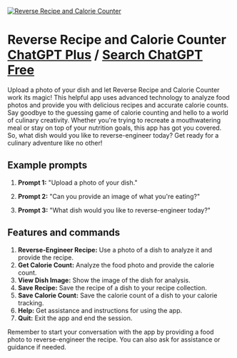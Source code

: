 
[![Reverse Recipe and Calorie Counter](https://files.oaiusercontent.com/file-BD6IEhNiWQwqITFVLAgNWvpA?se=2123-10-17T15%3A34%3A57Z&sp=r&sv=2021-08-06&sr=b&rscc=max-age%3D31536000%2C%20immutable&rscd=attachment%3B%20filename%3Dc75e96a2-b192-424c-b7fd-9bdeb844e115.png&sig=W5S2CUQaE1HXugwuh3XXuRZ2qYA8JuFB33/Vt95CG8w%3D)](https://chat.openai.com/g/g-kbA1jNINQ-reverse-recipe-and-calorie-counter)

# Reverse Recipe and Calorie Counter [ChatGPT Plus](https://chat.openai.com/g/g-kbA1jNINQ-reverse-recipe-and-calorie-counter) / [Search ChatGPT Free](https://gptcall.net/index.html#/?search=Reverse%20Recipe%20and%20Calorie%20Counter)

Upload a photo of your dish and let Reverse Recipe and Calorie Counter work its magic! This helpful app uses advanced technology to analyze food photos and provide you with delicious recipes and accurate calorie counts. Say goodbye to the guessing game of calorie counting and hello to a world of culinary creativity. Whether you're trying to recreate a mouthwatering meal or stay on top of your nutrition goals, this app has got you covered. So, what dish would you like to reverse-engineer today? Get ready for a culinary adventure like no other!

## Example prompts

1. **Prompt 1:** "Upload a photo of your dish."

2. **Prompt 2:** "Can you provide an image of what you're eating?"

3. **Prompt 3:** "What dish would you like to reverse-engineer today?"

## Features and commands

1. **Reverse-Engineer Recipe:** Use a photo of a dish to analyze it and provide the recipe.
2. **Get Calorie Count:** Analyze the food photo and provide the calorie count.
3. **View Dish Image:** Show the image of the dish for analysis.
4. **Save Recipe:** Save the recipe of a dish to your recipe collection.
5. **Save Calorie Count:** Save the calorie count of a dish to your calorie tracking.
6. **Help:** Get assistance and instructions for using the app.
7. **Quit:** Exit the app and end the session.

Remember to start your conversation with the app by providing a food photo to reverse-engineer the recipe. You can also ask for assistance or guidance if needed.


